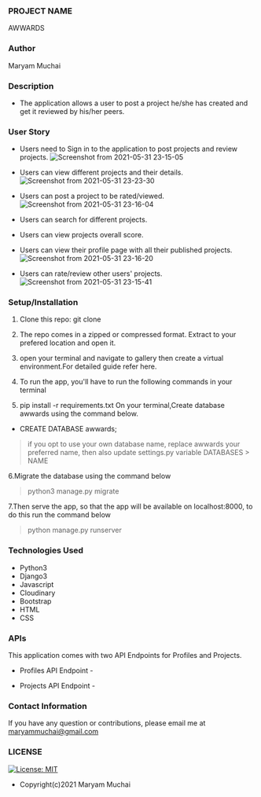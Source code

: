 ### PROJECT NAME
AWWARDS
### Author
Maryam Muchai
### Description
* The application allows a user to post a project he/she has created and get it reviewed by his/her peers.
### User Story
* Users need to Sign in to the application to post projects and review projects.
![Screenshot from 2021-05-31 23-15-05](https://user-images.githubusercontent.com/78798386/120239319-b2f84580-c266-11eb-9ecf-db3c8966c092.png)
* Users can view different projects and their details.
![Screenshot from 2021-05-31 23-23-30](https://user-images.githubusercontent.com/78798386/120239632-5a757800-c267-11eb-95b0-7e0e5b358224.png)
* Users can post a project to be rated/viewed.
![Screenshot from 2021-05-31 23-16-04](https://user-images.githubusercontent.com/78798386/120239498-184c3680-c267-11eb-97b8-d8ea515b8f1a.png)
* Users can search for different projects.

* Users can view projects overall score.

* Users can view their profile page with all their published projects.
![Screenshot from 2021-05-31 23-16-20](https://user-images.githubusercontent.com/78798386/120239396-dcb16c80-c266-11eb-8001-ee6900f78a20.png)
* Users can rate/review other users' projects.
![Screenshot from 2021-05-31 23-15-41](https://user-images.githubusercontent.com/78798386/120239448-f9e63b00-c266-11eb-9839-6a88b027e76c.png)
### Setup/Installation
1. Clone this repo: git clone 

2. The repo comes in a zipped or compressed format. Extract to your prefered location and open it.

3. open your terminal and navigate to gallery then create a virtual environment.For detailed guide refer here.

4. To run the app, you'll have to run the following commands in your terminal

5. pip install -r requirements.txt
On your terminal,Create database awwards using the command below.
* CREATE DATABASE awwards; 

>if you opt to use your own database name, replace awwards your preferred name, then also update settings.py variable DATABASES > NAME

6.Migrate the database using the command below

>python3 manage.py migrate

7.Then serve the app, so that the app will be available on localhost:8000, to do this run the command below

>python manage.py runserver

### Technologies Used
* Python3
* Django3
* Javascript
* Cloudinary
* Bootstrap
* HTML
* CSS
### APIs
This application comes with two API Endpoints for Profiles and Projects.

* Profiles API Endpoint - 

* Projects API Endpoint - 

### Contact Information
If you have any question or contributions, please email me at maryammuchai@gmail.com

### LICENSE
[![License: MIT](https://img.shields.io/badge/License-MIT-yellow.svg)](LICENSE)

* Copyright(c)2021 Maryam Muchai
